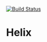 [![Build Status](https://ci.hackerexperience.com/buildStatus/icon?job=HackerExperience/Helix/master)](https://ci.hackerexperience.com/job/HackerExperience/Helix/master)

# Helix
